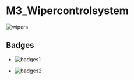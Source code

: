 # M3_Wipercontrolsystem


![wipers](https://user-images.githubusercontent.com/101032635/168334235-e89a83cc-a42a-4666-ad28-2dc6bd1e79f2.jpg)


## Badges

* ![badges1](https://user-images.githubusercontent.com/101032635/168414179-e8b88f45-41c7-4afc-a9b5-edb62965ad53.png)

* ![badges2](https://user-images.githubusercontent.com/101032635/168414211-20dd7628-d57f-434f-bd13-074a75842e47.png)
